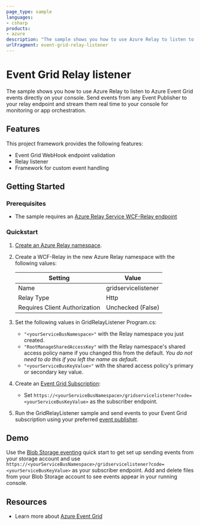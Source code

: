 ```yaml
---
page_type: sample
languages:
- csharp
products:
- azure
description: "The sample shows you how to use Azure Relay to listen to Azure Event Grid events directly on your console."
urlFragment: event-grid-relay-listener
---
```


# Event Grid Relay listener

The sample shows you how to use Azure Relay to listen to Azure Event Grid events directly on your console. Send events from any Event Publisher to your relay endpoint and stream them real time to your console for monitoring or app orchestration.

## Features

This project framework provides the following features:

* Event Grid WebHook endpoint validation
* Relay listener
* Framework for custom event handling

## Getting Started

### Prerequisites

- The sample requires an [Azure Relay Service WCF-Relay endpoint](https://docs.microsoft.com/en-us/azure/service-bus-relay/relay-wcf-dotnet-get-started)

### Quickstart

1. [Create an Azure Relay namespace](https://docs.microsoft.com/en-us/azure/service-bus-relay/relay-create-namespace-portal).
2. Create a WCF-Relay in the new Azure Relay namespace with the following values:

    Setting | Value
    ------------ | -------------
    Name | gridservicelistener
    Relay Type | Http
    Requires Client Authorization | Unchecked (False)

3. Set the following values in GridRelayListener Program.cs:
    * `"<yourServiceBusNamespace>"` with the Relay namespace you just created.
    * `"RootManageSharedAccessKey"` with the Relay namespace's shared access policy name if you changed this from the default. *You do not need to do this if you left the name as default.*
    * `"<yourServiceBusKeyValue>"` with the shared access policy's primary or secondary key value.
4. Create an [Event Grid Subscription](https://docs.microsoft.com/en-us/azure/event-grid/overview):
    * Set `https://<yourServiceBusNamespace>/gridservicelistener?code=<yourServiceBusKeyValue>` as the subscriber endpoint.
5. Run the GridRelayListener sample and send events to your Event Grid subscription using your preferred [event publisher](https://docs.microsoft.com/en-us/azure/event-grid/overview#built-in-publisher-and-handler-integration).

## Demo

Use the [Blob Storage eventing](https://docs.microsoft.com/en-us/azure/storage/blobs/storage-blob-event-quickstart?toc=%2fazure%2fevent-grid%2ftoc.json) quick start to get set up sending events from your storage account and use `https://<yourServiceBusNamespace>/gridservicelistener?code=<yourServiceBusKeyValue>` as your subscriber endpoint. Add and delete files from your Blob Storage account to see events appear in your running console.

## Resources

* Learn more about [Azure Event Grid](https://docs.microsoft.com/en-us/azure/event-grid/overview)
